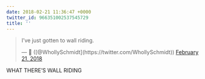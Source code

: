 ```yaml
---
date: 2018-02-21 11:36:47 +0000
twitter_id: 966351002537545729
title: ''
---
```


<blockquote class="twitter-tweet"><p lang="en" dir="ltr">I’ve just gotten to wall riding.</p>&mdash; 🤧 ([@WhollySchmidt](https://twitter.com/WhollySchmidt)) <a href="https://twitter.com/WhollySchmidt/status/966350561854533633?ref_src=twsrc%5Etfw">February 21, 2018</a></blockquote>
<script async src="https://platform.twitter.com/widgets.js" charset="utf-8"></script>

WHAT THERE’S WALL RIDING
